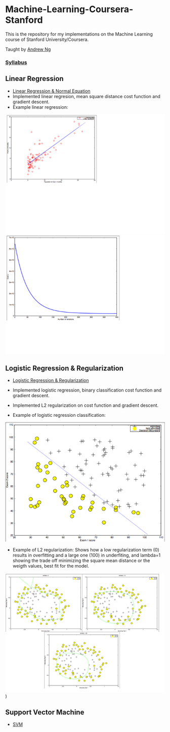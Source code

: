 # Machine-Learning-Coursera-Stanford

This is the repository for my implementations on the Machine Learning course of Stanford University/Coursera.

Taught by [Andrew Ng](http://www.andrewng.org/)

### [Syllabus](https://www.coursera.org/learn/machine-learning/home/welcome)

## Linear Regression 
* [Linear Regression & Normal Equation](https://github.com/AdalbertoCq/Machine-Learning-Coursera-Stanford/tree/master/Linear%20regression)
* Implemented linear regresion, mean square distance cost function and gradient descent.
* Example linear regression: 

![Linear Regression Plot](https://github.com/AdalbertoCq/Machine-Learning-Coursera-Stanford/blob/master/Linear%20regression/Linear_gression.png "Linear Regression Plot")
![Cost Function](https://github.com/AdalbertoCq/Machine-Learning-Coursera-Stanford/blob/master/Linear%20regression/Cost%20function.png "Cost Function")


## Logistic Regression & Regularization
* [Logistic Regression & Regularization](https://github.com/AdalbertoCq/Machine-Learning-Coursera-Stanford/tree/master/Logistic%20Regression)
* Implemented logistic regression, binary classification cost function and gradient descent.
* Implemented L2 regularization on cost function and gradient descent.

* Example of logistic regression classification:

![Logistic Regression Plot](https://github.com/AdalbertoCq/Machine-Learning-Coursera-Stanford/blob/master/Logistic%20Regression/images/Logistic_regression.png "Logistic Regression Plot")

* Example of L2 regularization: Shows how a low regularization term (0) results in overfitting and a large one (100) in underfiting, and lambda=1 showing the trade off minimizing the square mean distance or the weigth values, best fit for the model.

![Logistic Regression Plot](https://github.com/AdalbertoCq/Machine-Learning-Coursera-Stanford/blob/master/Logistic%20Regression/images/Logistic_regression_diff_lambda.png "Logistic Regression Plot with Lambda=0"))

## Support Vector Machine
* [SVM](https://github.com/AdalbertoCq/Machine-Learning-Coursera-Stanford/tree/master/Support%20Vector%20Machine)
